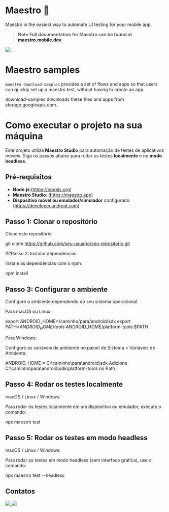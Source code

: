 # Maestro 🎹

Maestro is the easiest way to automate UI testing for your mobile app.

> **Note**
> **Full documentation for Maestro can be found at [maestro.mobile.dev](https://maestro.mobile.dev)**


<img src="https://user-images.githubusercontent.com/847683/187275009-ddbdf963-ce1d-4e07-ac08-b10f145e8894.gif" />



# Maestro samples

`maestro download-samples` provides a set of flows and apps so that users can quickly set up a maestro test, without having to create an app.

download-samples downloads these files and apps from storage.googleapis.com.

# Como executar o projeto na sua máquina 

Este projeto utiliza **Maestro Studio** para automação de testes de aplicativos móveis. Siga os passos abaixo para rodar os testes **localmente** e no **modo headless**.

## Pré-requisitos

- **Node.js**:(https://nodejs.org)
- **Maestro Studio**: (https://maestro.app)
- **Dispositivo móvel ou emulador/simulador** configurado (https://developer.android.com)

## Passo 1: Clonar o repositório

Clone este repositório:

git clone https://github.com/seu-usuario/seu-repositorio.git

##Passo 2: Instalar dependências

Instale as dependências com o npm:

npm install

## Passo 3: Configurar o ambiente

Configure o ambiente dependendo do seu sistema operacional.

Para macOS ou Linux:

export ANDROID_HOME=/caminho/para/android/sdk
export PATH=$ANDROID_HOME/tools:$ANDROID_HOME/platform-tools:$PATH

Para Windows:

Configure as variáveis de ambiente no painel de Sistema > Variáveis de Ambiente:

ANDROID_HOME = C:\caminho\para\android\sdk
Adicione C:\caminho\para\android\sdk\platform-tools no Path.

## Passo 4: Rodar os testes localmente

macOS / Linux / Windows:

Para rodar os testes localmente em um dispositivo ou emulador, execute o comando:

npx maestro test

## Passo 5: Rodar os testes em modo headless

macOS / Linux / Windows:

Para rodar os testes em modo headless (sem interface gráfica), use o comando:

npx maestro test --headless

## Contatos

<a href="https://www.linkedin.com/in/pedro-cisne/">
    <img src="https://img.shields.io/badge/linkedin-%230077B5.svg?style=for-the-badge&logo=linkedin&logoColor=white" />
     <a href = "mailto:pedrohpcisne@gmail.com"><img src="https://img.shields.io/badge/-Gmail-%23333?style=for-the-badge&logo=gmail&logoColor=white" target="_blank">
  </a>
